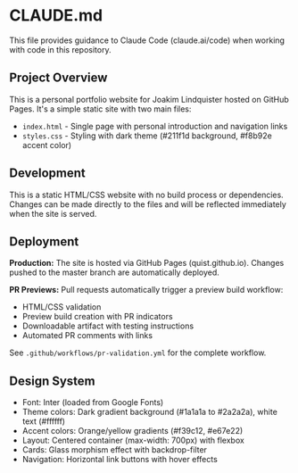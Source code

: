 # CLAUDE.md

This file provides guidance to Claude Code (claude.ai/code) when working with code in this repository.

## Project Overview

This is a personal portfolio website for Joakim Lindquister hosted on GitHub Pages. It's a simple static site with two main files:

- `index.html` - Single page with personal introduction and navigation links
- `styles.css` - Styling with dark theme (#211f1d background, #f8b92e accent color)

## Development

This is a static HTML/CSS website with no build process or dependencies. Changes can be made directly to the files and will be reflected immediately when the site is served.

## Deployment

**Production:** The site is hosted via GitHub Pages (quist.github.io). Changes pushed to the master branch are automatically deployed.

**PR Previews:** Pull requests automatically trigger a preview build workflow:
- HTML/CSS validation 
- Preview build creation with PR indicators
- Downloadable artifact with testing instructions
- Automated PR comments with links

See `.github/workflows/pr-validation.yml` for the complete workflow.

## Design System

- Font: Inter (loaded from Google Fonts) 
- Theme colors: Dark gradient background (#1a1a1a to #2a2a2a), white text (#ffffff)
- Accent colors: Orange/yellow gradients (#f39c12, #e67e22)
- Layout: Centered container (max-width: 700px) with flexbox
- Cards: Glass morphism effect with backdrop-filter
- Navigation: Horizontal link buttons with hover effects